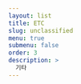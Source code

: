 ```yaml
---
layout: list
title: ETC
slug: unclassified
menu: true
submenu: false
order: 3
description: >
  기타
---
```


